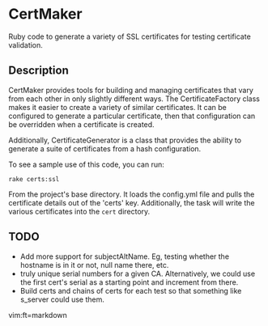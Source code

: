 CertMaker
=========

Ruby code to generate a variety of SSL certificates for testing certificate
validation.

Description
-----------

CertMaker provides tools for building and managing certificates that vary from
each other in only slightly different ways. The CertificateFactory class makes
it easier to create a variety of similar certificates. It can be configured to
generate a particular certificate, then that configuration can be overridden
when a certificate is created.

Additionally, CertificateGenerator is a class that provides the ability to
generate a suite of certificates from a hash configuration.

To see a sample use of this code, you can run:

    rake certs:ssl
    
From the project's base directory. It loads the config.yml file and pulls the
certificate details out of the 'certs' key. Additionally, the task will write
the various certificates into the `cert` directory.

TODO
----

* Add more support for subjectAltName. Eg, testing whether the hostname is in
  it or not, null name there, etc.
* truly unique serial numbers for a given CA. Alternatively, we could use the
  first cert's serial as a starting point and increment from there.
* Build certs and chains of certs for each test so that something like
  s\_server could use them.

vim:ft=markdown
